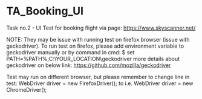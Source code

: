 # TA_Booking_UI
Task no.2 - UI Test for booking flight via page: https://www.skyscanner.net/

NOTE: They may be issue with running test on firefox browser (issue with geckodriver).
To run test on firefox, please add environment variable to geckodriver manually or by command in cmd: $ set PATH=%PATH%;C:\YOUR_LOCATION\geckodriver
more details about geckodriver on below link:
https://github.com/mozilla/geckodriver

Test may run on different browser, but please remember to change line in test:
    WebDriver driver = new FirefoxDriver();
    to i.e.
    WebDriver driver = new ChromeDriver();
   

